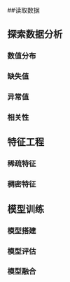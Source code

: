 ##读取数据

## 探索数据分析

### 数值分布

### 缺失值

### 异常值

### 相关性



## 特征工程

### 稀疏特征

### 稠密特征

## 模型训练

### 模型搭建

### 模型评估

### 模型融合





